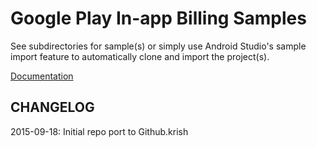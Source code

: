 Google Play In-app Billing Samples
==================================

See subdirectories for sample(s) or simply use Android Studio's sample import
feature to automatically clone and import the project(s).

[Documentation](https://developer.android.com/google/play/billing/billing_overview.html)

CHANGELOG
---------

   2015-09-18: Initial repo port to Github.krish
